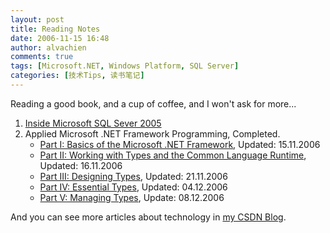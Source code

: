 ```yaml
---
layout: post
title: Reading Notes
date: 2006-11-15 16:48
author: alvachien
comments: true
tags: [Microsoft.NET, Windows Platform, SQL Server]
categories: [技术Tips, 读书笔记]
---
```


Reading a good book, and a cup of coffee, and I won't ask for more...
 
1. [Inside Microsoft SQL Sever 2005](http://blog.csdn.net/alvachien/archive/2006/10/10/1328416.aspx)
2. Applied Microsoft .NET Framework Programming, Completed.
    - [Part I: Basics of the Microsoft .NET Framework](http://blog.csdn.net/alvachien/archive/2006/11/15/1385833.aspx), Updated: 15.11.2006
    - [Part II: Working with Types and the Common Language Runtime](http://blog.csdn.net/alvachien/archive/2006/11/16/1388594.aspx), Updated: 16.11.2006
    - [Part III: Designing Types](http://blog.csdn.net/alvachien/archive/2006/11/21/1402180.aspx), Updated: 21.11.2006
    - [Part IV: Essential Types](http://blog.csdn.net/alvachien/archive/2006/12/04/1429290.aspx), Updated: 04.12.2006
    - [Part V: Managing Types](http://blog.csdn.net/alvachien/archive/2006/12/08/1435210.aspx), Update: 08.12.2006

And you can see more articles about technology in [my CSDN Blog](http://blog.csdn.net/alvachien).


